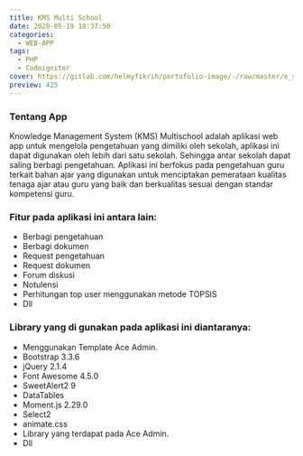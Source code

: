 ```yaml
---
title: KMS Multi School
date: 2020-05-19 18:37:50
categories:
  - WEB-APP
tags:
  - PHP
  - Codeigniter
cover: https://gitlab.com/helmyfikrih/portofolio-image/-/raw/master/e_service/login.png
preview: 425
---
```


### Tentang App

Knowledge Management System (KMS) Multischool adalah aplikasi web app untuk mengelola pengetahuan yang dimiliki oleh sekolah, aplikasi ini dapat digunakan oleh lebih dari satu sekolah. Sehingga antar sekolah dapat saling berbagi pengetahuan.
Aplikasi ini berfokus pada pengetahuan guru terkait bahan ajar yang digunakan untuk menciptakan pemerataan kualitas tenaga ajar atau guru yang baik dan berkualitas sesuai dengan standar kompetensi guru.

### Fitur pada aplikasi ini antara lain:

- Berbagi pengetahuan
- Berbagi dokumen
- Request pengetahuan
- Request dokumen
- Forum diskusi
- Notulensi
- Perhitungan top user menggunakan
  metode TOPSIS
- Dll

### Library yang di gunakan pada aplikasi ini diantaranya:

- Menggunakan Template Ace Admin.
- Bootstrap 3.3.6
- jQuery 2.1.4
- Font Awesome 4.5.0
- SweetAlert2 9
- DataTables
- Moment.js 2.29.0
- Select2
- animate.css
- Library yang terdapat pada Ace Admin.
- Dll
